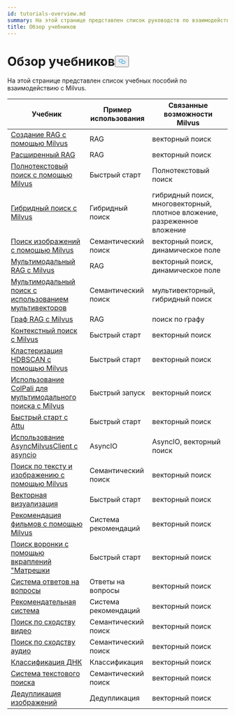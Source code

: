 ```yaml
---
id: tutorials-overview.md
summary: На этой странице представлен список руководств по взаимодействию с Milvus.
title: Обзор учебников
---
```

<h1 id="Tutorials-Overview" class="common-anchor-header">Обзор учебников<button data-href="#Tutorials-Overview" class="anchor-icon" translate="no">
      <svg translate="no"
        aria-hidden="true"
        focusable="false"
        height="20"
        version="1.1"
        viewBox="0 0 16 16"
        width="16"
      >
        <path
          fill="#0092E4"
          fill-rule="evenodd"
          d="M4 9h1v1H4c-1.5 0-3-1.69-3-3.5S2.55 3 4 3h4c1.45 0 3 1.69 3 3.5 0 1.41-.91 2.72-2 3.25V8.59c.58-.45 1-1.27 1-2.09C10 5.22 8.98 4 8 4H4c-.98 0-2 1.22-2 2.5S3 9 4 9zm9-3h-1v1h1c1 0 2 1.22 2 2.5S13.98 12 13 12H9c-.98 0-2-1.22-2-2.5 0-.83.42-1.64 1-2.09V6.25c-1.09.53-2 1.84-2 3.25C6 11.31 7.55 13 9 13h4c1.45 0 3-1.69 3-3.5S14.5 6 13 6z"
        ></path>
      </svg>
    </button></h1><p>На этой странице представлен список учебных пособий по взаимодействию с Milvus.</p>
<table>
<thead>
<tr><th>Учебник</th><th>Пример использования</th><th>Связанные возможности Milvus</th></tr>
</thead>
<tbody>
<tr><td><a href="/docs/ru/build-rag-with-milvus.md">Создание RAG с помощью Milvus</a></td><td>RAG</td><td>векторный поиск</td></tr>
<tr><td><a href="/docs/ru/how_to_enhance_your_rag.md">Расширенный RAG</a></td><td>RAG</td><td>векторный поиск</td></tr>
<tr><td><a href="/docs/ru/full_text_search_with_milvus.md">Полнотекстовый поиск с помощью Milvus</a></td><td>Быстрый старт</td><td>Полнотекстовый поиск</td></tr>
<tr><td><a href="/docs/ru/hybrid_search_with_milvus.md">Гибридный поиск с Milvus</a></td><td>Гибридный поиск</td><td>гибридный поиск, многовекторный, плотное вложение, разреженное вложение</td></tr>
<tr><td><a href="/docs/ru/image_similarity_search.md">Поиск изображений с помощью Milvus</a></td><td>Семантический поиск</td><td>векторный поиск, динамическое поле</td></tr>
<tr><td><a href="/docs/ru/multimodal_rag_with_milvus.md">Мультимодальный RAG с Milvus</a></td><td>RAG</td><td>векторный поиск, динамическое поле</td></tr>
<tr><td><a href="/docs/ru/multimodal_rag_with_milvus.md">Мультимодальный поиск с использованием мультивекторов</a></td><td>Семантический поиск</td><td>мультивекторный, гибридный поиск</td></tr>
<tr><td><a href="/docs/ru/graph_rag_with_milvus.md">Граф RAG с Milvus</a></td><td>RAG</td><td>поиск по графу</td></tr>
<tr><td><a href="/docs/ru/contextual_retrieval_with_milvus.md">Контекстный поиск с Milvus</a></td><td>Быстрый старт</td><td>векторный поиск</td></tr>
<tr><td><a href="/docs/ru/hdbscan_clustering_with_milvus.md">Кластеризация HDBSCAN с помощью Milvus</a></td><td>Быстрый старт</td><td>векторный поиск</td></tr>
<tr><td><a href="/docs/ru/use_ColPali_with_milvus.md">Использование ColPali для мультимодального поиска с Milvus</a></td><td>Быстрый запуск</td><td>векторный поиск</td></tr>
<tr><td><a href="/docs/ru/quickstart_with_attu.md">Быстрый старт с Attu</a></td><td>Быстрый старт</td><td>векторный поиск</td></tr>
<tr><td><a href="/docs/ru/use-async-milvus-client-with-asyncio.md">Использование AsyncMilvusClient с asyncio</a></td><td>AsyncIO</td><td>AsyncIO, векторный поиск</td></tr>
<tr><td><a href="/docs/ru/text_image_search.md">Поиск по тексту и изображению с помощью Milvus</a></td><td>Семантический поиск</td><td>векторный поиск</td></tr>
<tr><td><a href="/docs/ru/vector_visualization.md">Векторная визуализация</a></td><td>Быстрый старт</td><td>векторный поиск</td></tr>
<tr><td><a href="/docs/ru/movie_recommendation_with_milvus.md">Рекомендация фильмов с помощью Milvus</a></td><td>Система рекомендаций</td><td>векторный поиск</td></tr>
<tr><td><a href="/docs/ru/funnel_search_with_matryoshka.md">Поиск воронки с помощью вкраплений "Матрешки</a></td><td>Быстрый старт</td><td>векторный поиск</td></tr>
<tr><td><a href="/docs/ru/question_answering_system.md">Система ответов на вопросы</a></td><td>Ответы на вопросы</td><td>векторный поиск</td></tr>
<tr><td><a href="/docs/ru/recommendation_system.md">Рекомендательная система</a></td><td>Система рекомендаций</td><td>векторный поиск</td></tr>
<tr><td><a href="/docs/ru/video_similarity_search.md">Поиск по сходству видео</a></td><td>Семантический поиск</td><td>векторный поиск</td></tr>
<tr><td><a href="/docs/ru/audio_similarity_search.md">Поиск по сходству аудио</a></td><td>Семантический поиск</td><td>векторный поиск</td></tr>
<tr><td><a href="/docs/ru/dna_sequence_classification.md">Классификация ДНК</a></td><td>Классификация</td><td>векторный поиск</td></tr>
<tr><td><a href="/docs/ru/text_search_engine.md">Система текстового поиска</a></td><td>Семантический поиск</td><td>векторный поиск</td></tr>
<tr><td><a href="/docs/ru/image_deduplication_system.md">Дедупликация изображений</a></td><td>Дедупликация</td><td>векторный поиск</td></tr>
</tbody>
</table>
